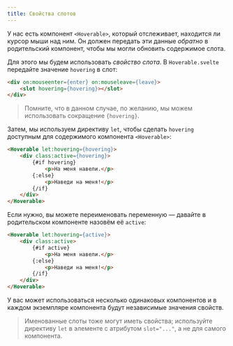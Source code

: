 ```yaml
---
title: Свойства слотов
---
```


У нас есть компонент `<Hoverable>`, который отслеживает, находится ли курсор мыши над ним. Он должен передать эти данные *обратно* в родительский компонент, чтобы мы могли обновить содержимое слота.

Для этого мы будем использовать *свойство слота*. В `Hoverable.svelte` передайте значение `hovering` в слот:

```html
<div on:mouseenter={enter} on:mouseleave={leave}>
	<slot hovering={hovering}></slot>
</div>
```

> Помните, что в данном случае, по желанию, мы можем использовать сокращение `{hovering}`.

Затем, мы используем директиву `let`, чтобы сделать `hovering` доступным для содержимого компонента `<Hoverable>`:

```html
<Hoverable let:hovering={hovering}>
	<div class:active={hovering}>
		{#if hovering}
			<p>На меня навели.</p>
		{:else}
			<p>Наведи на меня!</p>
		{/if}
	</div>
</Hoverable>
```

Если нужно, вы можете переименовать переменную — давайте в родительском компоненте назовём её `active`:

```html
<Hoverable let:hovering={active}>
	<div class:active>
		{#if active}
			<p>На меня навели.</p>
		{:else}
			<p>Наведи на меня!</p>
		{/if}
	</div>
</Hoverable>
```

У вас может использоваться несколько одинаковых компонентов и в каждом экземпляре компонента будут независимые значения свойств.

> Именованные слоты тоже могут иметь свойства; используйте директиву `let` в элементе с атрибутом  `slot="..."`, а не для самого компонента.
